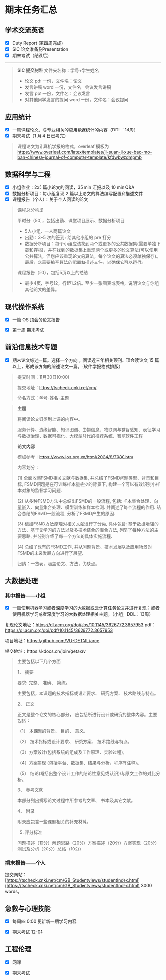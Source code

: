 # 期末任务汇总

## 学术交流英语

*   [x] Duty Report (第四周完成)
*   [x] SIC 论文准备及Presentation
*   [x] 期末考试（结课后）
---
> **SIC 提交材料** 文件夹名称：学号+学生姓名
> * 论文 pdf 一份，文件名：论文
> * 发言讲稿 word 一份，文件名：会议发言讲稿
> * 发言 ppt 一份，文件名：会议发言
> * 对其他同学发言的提问 word 一份，文件名：会议提问


## 应用统计

*   [x] 一篇课程论文，与专业相关的应用数据统计的内容（DDL：14周）
*   [x] 期末考试（1 月 4 日已考完）

>   课程论文为计算机学报的格式，overleaf 模板为 https://www.overleaf.com/latex/templates/ji-suan-ji-xue-bao-mo-ban-chinese-journal-of-computer-template/kfdwbwzdmpmb



## 数据科学与工程

*   [x] 小组作业：2x5 篇小论文的阅读，35 min 汇报以及 10 min Q&A
*   [x] 数据分析项目：每小组复现 2 篇以上论文的算法编写配置和描述文件
*   [x] 课程报告（个人）：关于个人阅读的论文

>   课程总分构成
>
>   平时分（50），包括出勤、课堂项目展示、数据分析项目
>
>   *   5人小组，一人两篇论文
>   *   出勤：3~5 次的签到+给其他小组的 pre 打分
>   *   数据分析项目：每个小组应该找到两个或更多的公共数据集(需要单独下载和存档)，并在找到的数据集上重现两个或更多的论文算法(可以使用公共算法，但您应该重现论文的算法，每个论文的算法必须单独保存)。最后，您需要编写算法的配置和描述文件，以确保它可以运行。
>
>   课程报告（50），包括5页以上的总结
>
>   *   最少4页，字号12，行距1.2倍。至少一张图表或表格，说明论文与你组其他论文的差异。



## 现代操作系统

-   [x] 一篇 OS 顶会的论文报告
-   [x] 第十周 期末考试



## 前沿信息技术专题

*   [x] 期末论文综述一篇。选择一个方向 ，阅读近三年相关顶刊、顶会读论文 15 篇以上，形成该方向的综述论文一篇。（软件学报格式排版）

>   提交时间：11月30日(0:00)
>
>   提交地址：https://tscheck.cnki.net/cm/
>
>   命名方式：学号-姓名-主题

>   **主题**
>
>   将阅读论文归类到上课的内容中。
>
>   服务计算、边缘智能、知识图谱、生物信息、物联网与群智感知、表征学习与数据治理、数据可视化、大模型时代的推荐系统、智能软件工程
>
>   **论文内容**
>
>   模板参考：https://www.jos.org.cn/html/2024/8/7080.htm
>
>   内容划分：
>
>   (1) 全面收集FSMD相关文献与数据集, 并总结了FSMD问题类型、背景和目标, FSMD问题是在可训练样本量极少的背景下, 构建一个可以有效识别小样本对象的监督学习问题.
>
>   (2) 从多种FSMD方法中总结出FSMD的一般流程, 包括: 样本集合处理、向量嵌入、向量集合处理、模型训练和样本检测. 并阐述了每个流程的作用. 结合总结的FSMD一般流程, 分析了FSMD产生的原因.
>
>   (3) 根据FSMD方法原理对相关文献进行了分类, 具体包括: 基于数据增强的方法、基于元学习的方法以及多技术结合的混合方法, 列举了每种方法的主要思路, 并分别介绍了每一个方法的具体实施流程.
>
>   (4) 总结了现有的FSMD工作, 并从问题背景、技术发展以及应用场景对FSMD的未来发展方向进行了展望.
>
>   归纳：一览表，涵盖论文、方法，优缺点。



## 大数据处理

### 其中报告——小组
*   [x] 一篇使用机器学习或者深度学习的大数据或云计算任务论文并进行复现；或者使用机器学习或者深度学习的大数据处理相关主题。（小组，DDL：13周）

复现论文地址：https://dl.acm.org/doi/abs/10.1145/3626772.3657953 
pdf： https://dl.acm.org/doi/pdf/10.1145/3626772.3657953

项目地址：https://github.com/VU-DETAIL/arce

提交地址：https://kdocs.cn/join/getaxrv

>   主要包括以下几个方面
>
>   1、 摘要
>
>   要求: 完整、 准确、 简练。
>
>   主要包括，本课题的技术指标或设计要求、 研究方案、 技术路线与特点。
>
>   2、 正文
>
>   正文是整个论文的核心部分， 应包括所进行设计或研究的整体内容。主要包括：
>
>   （1） 本课题的背景、 目的、 意义。
>
>   （2） 技术指标或设计要求、 研究方案、 技术路线与特点。
>
>   （3）方案设计(包括系统的组成及工作原理、实验过程)。
>
>   （4）方案实现 (包括平台、数据集、结果与分析，程序有注释)。
>
>   （5） 结论(概括出整个设计工作的结论性意见或认识)/与原文工作的对比分析。
>
>   3、 参考文献
>
>   本部分列出撰写论文过程中所参考的文章、 书本及其它文献。
>
>   4、 附录
>
>   附录应包含一些课题相关的补充材料。
>
>   5.   评分标准
>
>   问题描述（10分）解题思路（20分）方案描述（20分）方案实现（20分）测试及分析（20分）总结（10分）

### 期末报告——个人
提交网站：[https://tscheck.cnki.net/cm/GB_Studentviews/studentIndex.html](https://tscheck.cnki.net/cm/GB_Studentviews/studentIndex.html)
3000 words。



## 急救与心理技能

*   [x] 每周四 0:00 更新新一期学习内容
*   [x] 期末考试 12-04



## 工程伦理

*   [x] 网课

*   [x] 期末考试
